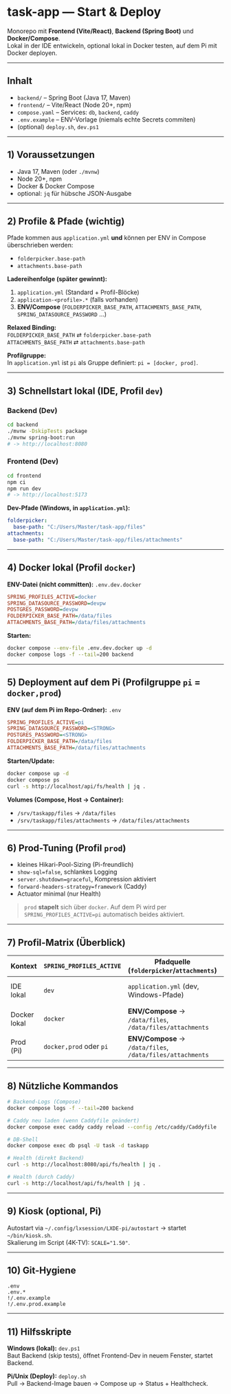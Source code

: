 # task-app — Start & Deploy

Monorepo mit **Frontend (Vite/React)**, **Backend (Spring Boot)** und **Docker/Compose**.  
Lokal in der IDE entwickeln, optional lokal in Docker testen, auf dem Pi mit Docker deployen.

---

## Inhalt

- `backend/` – Spring Boot (Java 17, Maven)
- `frontend/` – Vite/React (Node 20+, npm)
- `compose.yaml` – Services: `db`, `backend`, `caddy`
- `.env.example` – ENV-Vorlage (niemals echte Secrets commiten)
- (optional) `deploy.sh`, `dev.ps1`

---

## 1) Voraussetzungen

- Java 17, Maven (oder `./mvnw`)
- Node 20+, npm
- Docker & Docker Compose
- optional: `jq` für hübsche JSON-Ausgabe

---

## 2) Profile & Pfade (wichtig)

Pfade kommen aus `application.yml` **und** können per ENV in Compose überschrieben werden:

- `folderpicker.base-path`
- `attachments.base-path`

**Ladereihenfolge (später gewinnt):**
1. `application.yml` (Standard + Profil-Blöcke)
2. `application-<profile>.*` (falls vorhanden)
3. **ENV/Compose** (`FOLDERPICKER_BASE_PATH`, `ATTACHMENTS_BASE_PATH`, `SPRING_DATASOURCE_PASSWORD` …)

**Relaxed Binding:**  
`FOLDERPICKER_BASE_PATH` ⇄ `folderpicker.base-path`  
`ATTACHMENTS_BASE_PATH` ⇄ `attachments.base-path`

**Profilgruppe:**  
In `application.yml` ist `pi` als Gruppe definiert: `pi = [docker, prod]`.

---

## 3) Schnellstart lokal (IDE, Profil `dev`)

### Backend (Dev)
```bash
cd backend
./mvnw -DskipTests package
./mvnw spring-boot:run
# -> http://localhost:8080
```

### Frontend (Dev)
```bash
cd frontend
npm ci
npm run dev
# -> http://localhost:5173
```

**Dev-Pfade (Windows, in `application.yml`):**
```yaml
folderpicker:
  base-path: "C:/Users/Master/task-app/files"
attachments:
  base-path: "C:/Users/Master/task-app/files/attachments"
```

---

## 4) Docker lokal (Profil `docker`)

**ENV-Datei (nicht committen):** `.env.dev.docker`
```ini
SPRING_PROFILES_ACTIVE=docker
SPRING_DATASOURCE_PASSWORD=devpw
POSTGRES_PASSWORD=devpw
FOLDERPICKER_BASE_PATH=/data/files
ATTACHMENTS_BASE_PATH=/data/files/attachments
```

**Starten:**
```bash
docker compose --env-file .env.dev.docker up -d
docker compose logs -f --tail=200 backend
```

---

## 5) Deployment auf dem Pi (Profilgruppe `pi` = `docker,prod`)

**ENV (auf dem Pi im Repo-Ordner):** `.env`
```ini
SPRING_PROFILES_ACTIVE=pi
SPRING_DATASOURCE_PASSWORD=<STRONG>
POSTGRES_PASSWORD=<STRONG>
FOLDERPICKER_BASE_PATH=/data/files
ATTACHMENTS_BASE_PATH=/data/files/attachments
```

**Starten/Update:**
```bash
docker compose up -d
docker compose ps
curl -s http://localhost/api/fs/health | jq .
```

**Volumes (Compose, Host → Container):**
- `/srv/taskapp/files` → `/data/files`
- `/srv/taskapp/files/attachments` → `/data/files/attachments`

---

## 6) Prod-Tuning (Profil `prod`)

- kleines Hikari-Pool-Sizing (Pi-freundlich)
- `show-sql=false`, schlankes Logging
- `server.shutdown=graceful`, Kompression aktiviert
- `forward-headers-strategy=framework` (Caddy)
- Actuator minimal (nur Health)

> `prod` **stapelt** sich über `docker`. Auf dem Pi wird per `SPRING_PROFILES_ACTIVE=pi` automatisch beides aktiviert.

---

## 7) Profil-Matrix (Überblick)

| Kontext        | `SPRING_PROFILES_ACTIVE` | Pfadquelle (`folderpicker`/`attachments`)                          | DB URL/User                                   | Passwörter            | FE API-Base | Reverse Proxy | Besonderheiten |
|----------------|---------------------------|---------------------------------------------------------------------|-----------------------------------------------|-----------------------|-------------|---------------|----------------|
| IDE lokal      | `dev`                     | `application.yml` (dev, Windows-Pfade)                              | `jdbc:postgresql://localhost:5432/taskapp` / `taskdb_admin` | IDE-ENV (z. B. `SPRING_DATASOURCE_PASSWORD`) | `http://localhost:8080` (dev) | –             | `show-sql=true`, ausführliches Logging |
| Docker lokal   | `docker`                  | **ENV/Compose** → `/data/files`, `/data/files/attachments`          | `jdbc:postgresql://db:5432/taskapp` / `task`  | `.env.dev.docker`     | `/api`      | Caddy (optional) | Prod-ähnlich ohne Prod-Tweaks |
| Prod (Pi)      | `docker,prod` oder `pi`   | **ENV/Compose** → `/data/files`, `/data/files/attachments`          | `jdbc:postgresql://db:5432/taskapp` / `task`  | `.env` am Pi          | `/api`      | Caddy         | Prod-Tweaks aktiv (s. o.) |

---

## 8) Nützliche Kommandos

```bash
# Backend-Logs (Compose)
docker compose logs -f --tail=200 backend

# Caddy neu laden (wenn Caddyfile geändert)
docker compose exec caddy caddy reload --config /etc/caddy/Caddyfile

# DB-Shell
docker compose exec db psql -U task -d taskapp

# Health (direkt Backend)
curl -s http://localhost:8080/api/fs/health | jq .

# Health (durch Caddy)
curl -s http://localhost/api/fs/health | jq .
```

---

## 9) Kiosk (optional, Pi)

Autostart via `~/.config/lxsession/LXDE-pi/autostart` → startet `~/bin/kiosk.sh`.  
Skalierung im Script (4K-TV): `SCALE="1.50"`.

---

## 10) Git-Hygiene

```
.env
.env.*
!/.env.example
!/.env.prod.example
```

---

## 11) Hilfsskripte

**Windows (lokal):** `dev.ps1`  
Baut Backend (skip tests), öffnet Frontend-Dev in neuem Fenster, startet Backend.

**Pi/Unix (Deploy):** `deploy.sh`  
Pull → Backend-Image bauen → Compose up → Status + Healthcheck.
